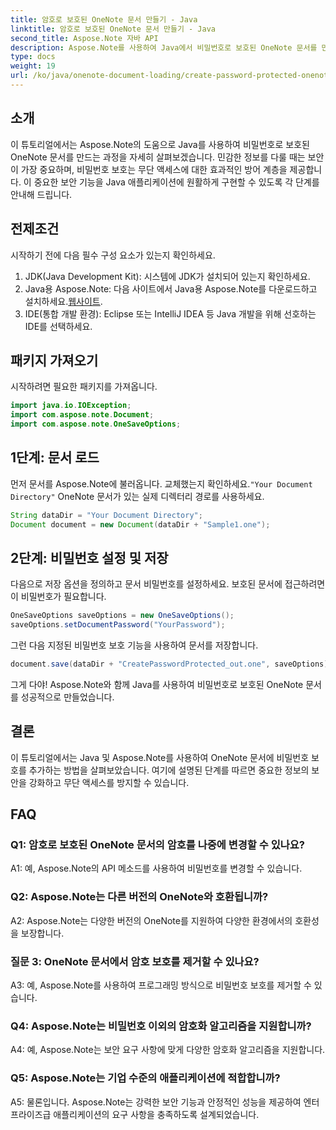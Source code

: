 ```yaml
---
title: 암호로 보호된 OneNote 문서 만들기 - Java
linktitle: 암호로 보호된 OneNote 문서 만들기 - Java
second_title: Aspose.Note 자바 API
description: Aspose.Note를 사용하여 Java에서 비밀번호로 보호된 OneNote 문서를 만드는 방법을 알아보세요. 단계별 튜토리얼을 따라 보안을 강화하세요.
type: docs
weight: 19
url: /ko/java/onenote-document-loading/create-password-protected-onenote/
---
```

## 소개

이 튜토리얼에서는 Aspose.Note의 도움으로 Java를 사용하여 비밀번호로 보호된 OneNote 문서를 만드는 과정을 자세히 살펴보겠습니다. 민감한 정보를 다룰 때는 보안이 가장 중요하며, 비밀번호 보호는 무단 액세스에 대한 효과적인 방어 계층을 제공합니다. 이 중요한 보안 기능을 Java 애플리케이션에 원활하게 구현할 수 있도록 각 단계를 안내해 드립니다.

## 전제조건

시작하기 전에 다음 필수 구성 요소가 있는지 확인하세요.

1. JDK(Java Development Kit): 시스템에 JDK가 설치되어 있는지 확인하세요.
2. Java용 Aspose.Note: 다음 사이트에서 Java용 Aspose.Note를 다운로드하고 설치하세요.[웹사이트](https://releases.aspose.com/note/java/).
3. IDE(통합 개발 환경): Eclipse 또는 IntelliJ IDEA 등 Java 개발을 위해 선호하는 IDE를 선택하세요.

## 패키지 가져오기

시작하려면 필요한 패키지를 가져옵니다.

```java
import java.io.IOException;
import com.aspose.note.Document;
import com.aspose.note.OneSaveOptions;
```

## 1단계: 문서 로드

 먼저 문서를 Aspose.Note에 불러옵니다. 교체했는지 확인하세요.`"Your Document Directory"` OneNote 문서가 있는 실제 디렉터리 경로를 사용하세요.

```java
String dataDir = "Your Document Directory";
Document document = new Document(dataDir + "Sample1.one");
```

## 2단계: 비밀번호 설정 및 저장

다음으로 저장 옵션을 정의하고 문서 비밀번호를 설정하세요. 보호된 문서에 접근하려면 이 비밀번호가 필요합니다.

```java
OneSaveOptions saveOptions = new OneSaveOptions();
saveOptions.setDocumentPassword("YourPassword");
```

그런 다음 지정된 비밀번호 보호 기능을 사용하여 문서를 저장합니다.

```java
document.save(dataDir + "CreatePasswordProtected_out.one", saveOptions);
```

그게 다야! Aspose.Note와 함께 Java를 사용하여 비밀번호로 보호된 OneNote 문서를 성공적으로 만들었습니다.

## 결론

이 튜토리얼에서는 Java 및 Aspose.Note를 사용하여 OneNote 문서에 비밀번호 보호를 추가하는 방법을 살펴보았습니다. 여기에 설명된 단계를 따르면 중요한 정보의 보안을 강화하고 무단 액세스를 방지할 수 있습니다.

## FAQ

### Q1: 암호로 보호된 OneNote 문서의 암호를 나중에 변경할 수 있나요?

A1: 예, Aspose.Note의 API 메소드를 사용하여 비밀번호를 변경할 수 있습니다.

### Q2: Aspose.Note는 다른 버전의 OneNote와 호환됩니까?

A2: Aspose.Note는 다양한 버전의 OneNote를 지원하여 다양한 환경에서의 호환성을 보장합니다.

### 질문 3: OneNote 문서에서 암호 보호를 제거할 수 있나요?

A3: 예, Aspose.Note를 사용하여 프로그래밍 방식으로 비밀번호 보호를 제거할 수 있습니다.

### Q4: Aspose.Note는 비밀번호 이외의 암호화 알고리즘을 지원합니까?

A4: 예, Aspose.Note는 보안 요구 사항에 맞게 다양한 암호화 알고리즘을 지원합니다.

### Q5: Aspose.Note는 기업 수준의 애플리케이션에 적합합니까?

A5: 물론입니다. Aspose.Note는 강력한 보안 기능과 안정적인 성능을 제공하여 엔터프라이즈급 애플리케이션의 요구 사항을 충족하도록 설계되었습니다.